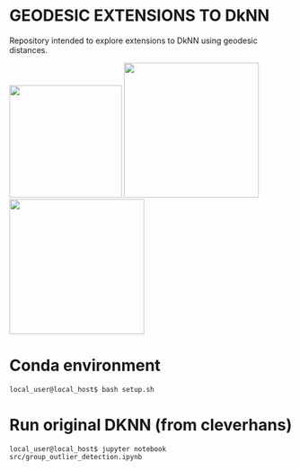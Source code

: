 # GEODESIC EXTENSIONS TO DkNN

Repository intended to explore extensions to DkNN using geodesic distances.

<p float="center">
  <img src="results/deep_knn.png" width="200" />
  <img src="data/geodesic.png" width="240" /> 
  <img src="data/dknn_test.png" width="240" /> 
</p>

# Conda environment
```console
local_user@local_host$ bash setup.sh
```

# Run original DKNN (from cleverhans)
```console
local_user@local_host$ jupyter notebook src/group_outlier_detection.ipynb 
```
